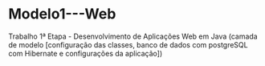 # Modelo1---Web
Trabalho 1ª Etapa - Desenvolvimento de Aplicações Web em Java (camada de modelo [configuração das classes, banco de dados com postgreSQL com Hibernate e configurações da aplicação])
